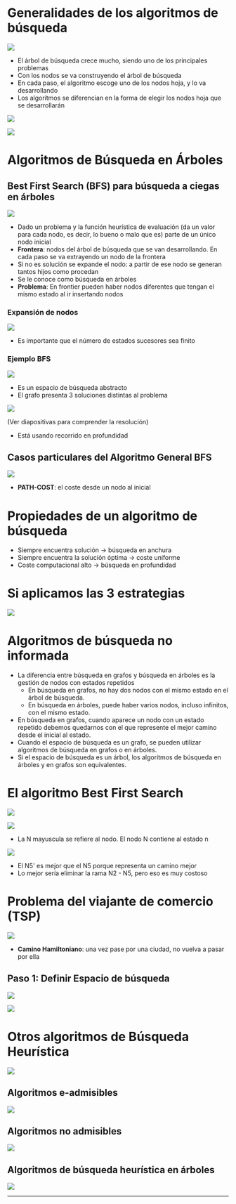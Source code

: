 # Generalidades de los algoritmos de búsqueda

![](./img/Pasted%20image%2020230911192448.png)

- El árbol de búsqueda crece mucho, siendo uno de los principales problemas
- Con los nodos se va construyendo el árbol de búsqueda
- En cada paso, el algoritmo escoge uno de los nodos hoja, y lo va desarrollando
- Los algoritmos se diferencian en la forma de elegir los nodos hoja que se desarrollarán

![](./img/Pasted%20image%2020230911192915.png)

![](./img/Pasted%20image%2020230911193211.png)

# Algoritmos de Búsqueda en Árboles

## Best First Search (BFS) para búsqueda a ciegas en árboles

![](./img/Pasted%20image%2020230911193317.png)

- Dado un problema y la función heurística de evaluación (da un valor para cada nodo, es decir, lo bueno o malo que es) parte de un único nodo inicial
- **Frontera**: nodos del árbol de búsqueda que se van desarrollando. En cada paso se va extrayendo un nodo de la frontera
- Si no es solución se expande el nodo: a partir de ese nodo se generan tantos hijos como procedan
- Se le conoce como búsqueda en árboles
- **Problema**: En frontier pueden haber nodos diferentes que tengan el mismo estado al ir insertando nodos

### Expansión de nodos

![](./img/Pasted%20image%2020230911193452.png)

- Es importante que el número de estados sucesores sea finito

### Ejemplo BFS

![](./img/Pasted%20image%2020230911193750.png)

- Es un espacio de búsqueda abstracto
- El grafo presenta 3 soluciones distintas al problema

![](./img/Pasted%20image%2020230911193826.png)

(Ver diapositivas para comprender la resolución)
- Está usando recorrido en profundidad

## Casos particulares del Algoritmo General BFS

![](./img/Pasted%20image%2020230911194126.png)

- **PATH-COST**: el coste desde un nodo al inicial

# Propiedades de un algoritmo de búsqueda

- Siempre encuentra solución -> búsqueda en anchura
- Siempre encuentra la solución óptima -> coste uniforme
- Coste computacional alto -> búsqueda en profundidad

# Si aplicamos las 3 estrategias

![](./img/Pasted%20image%2020230913161747.png)

# Algoritmos de búsqueda no informada

- La diferencia entre búsqueda en grafos y búsqueda en árboles es la gestión de nodos con estados repetidos
    - En búsqueda en grafos, no hay dos nodos con el mismo estado en el árbol de búsqueda. 
    - En búsqueda en árboles, puede haber varios nodos, incluso infinitos, con el mismo estado.
- En búsqueda en grafos, cuando aparece un nodo con un estado repetido debemos quedarnos con el que represente el mejor camino desde el inicial al estado.
- Cuando el espacio de búsqueda es un grafo, se pueden utilizar algoritmos de búsqueda en grafos o en árboles.
- Si el espacio de búsqueda es un árbol, los algoritmos de búsqueda en árboles y en grafos son equivalentes.

# El algoritmo Best First Search

![](./img/Pasted%20image%2020230913162226.png)

![](./img/Pasted%20image%2020230913162247.png)

- La N mayuscula se refiere al nodo. El nodo N contiene al estado n

![](./img/Pasted%20image%2020230913163330.png)

- El N5' es mejor que el N5 porque representa un camino mejor
- Lo mejor sería eliminar la rama N2 - N5, pero eso es muy costoso

# Problema del viajante de comercio (TSP)

![](./img/Pasted%20image%2020230913164340.png)

- **Camino Hamiltoniano**: una vez pase por una ciudad, no vuelva a pasar por ella

## Paso 1: Definir Espacio de búsqueda

![](./img/Pasted%20image%2020230913164413.png)

![](./img/Pasted%20image%2020230913164435.png)

# Otros algoritmos de Búsqueda Heurística

![](./img/Pasted%20image%2020231002181105.png)

## Algoritmos e-admisibles

![](./img/Pasted%20image%2020231002181239.png)

## Algoritmos no admisibles

![](./img/Pasted%20image%2020231002181432.png)

## Algoritmos de búsqueda heurística en árboles

![](./img/Pasted%20image%2020231002182803.png)

---


